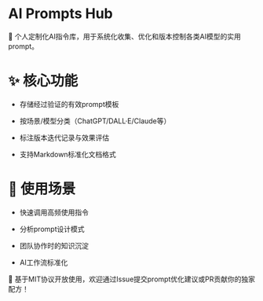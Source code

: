 # AI Prompts Hub
🎯 个人定制化AI指令库，用于系统化收集、优化和版本控制各类AI模型的实用prompt。

# ✨ 核心功能

- 存储经过验证的有效prompt模板

- 按场景/模型分类（ChatGPT/DALL·E/Claude等）

- 标注版本迭代记录与效果评估

- 支持Markdown标准化文档格式

# 🚀 使用场景

- 快速调用高频使用指令

- 分析prompt设计模式

- 团队协作时的知识沉淀

- AI工作流标准化

📜 基于MIT协议开放使用，欢迎通过Issue提交prompt优化建议或PR贡献你的独家配方！
